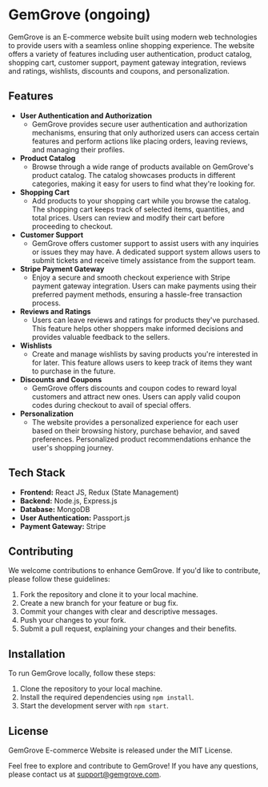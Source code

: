 <!-- README.md -->

# GemGrove (ongoing)

GemGrove is an E-commerce website built using modern web technologies to provide users with a seamless online shopping experience. The website offers a variety of features including user authentication, product catalog, shopping cart, customer support, payment gateway integration, reviews and ratings, wishlists, discounts and coupons, and personalization.

## Features

* **User Authentication and Authorization**
    * GemGrove provides secure user authentication and authorization mechanisms, ensuring that only authorized users can access certain features and perform actions like placing orders, leaving reviews, and managing their profiles.
* **Product Catalog**
    * Browse through a wide range of products available on GemGrove's product catalog. The catalog showcases products in different categories, making it easy for users to find what they're looking for.
* **Shopping Cart**
    * Add products to your shopping cart while you browse the catalog. The shopping cart keeps track of selected items, quantities, and total prices. Users can review and modify their cart before proceeding to checkout.
* **Customer Support**
    * GemGrove offers customer support to assist users with any inquiries or issues they may have. A dedicated support system allows users to submit tickets and receive timely assistance from the support team.
* **Stripe Payment Gateway**
    * Enjoy a secure and smooth checkout experience with Stripe payment gateway integration. Users can make payments using their preferred payment methods, ensuring a hassle-free transaction process.
* **Reviews and Ratings**
    * Users can leave reviews and ratings for products they've purchased. This feature helps other shoppers make informed decisions and provides valuable feedback to the sellers.
* **Wishlists**
    * Create and manage wishlists by saving products you're interested in for later. This feature allows users to keep track of items they want to purchase in the future.
* **Discounts and Coupons**
    * GemGrove offers discounts and coupon codes to reward loyal customers and attract new ones. Users can apply valid coupon codes during checkout to avail of special offers.
* **Personalization**
    * The website provides a personalized experience for each user based on their browsing history, purchase behavior, and saved preferences. Personalized product recommendations enhance the user's shopping journey.

## Tech Stack

* **Frontend:** React JS, Redux (State Management)
* **Backend:** Node.js, Express.js
* **Database:** MongoDB
* **User Authentication:** Passport.js
* **Payment Gateway:** Stripe

## Contributing

We welcome contributions to enhance GemGrove. If you'd like to contribute, please follow these guidelines:

1. Fork the repository and clone it to your local machine.
2. Create a new branch for your feature or bug fix.
3. Commit your changes with clear and descriptive messages.
4. Push your changes to your fork.
5. Submit a pull request, explaining your changes and their benefits.

## Installation

To run GemGrove locally, follow these steps:

1. Clone the repository to your local machine.
2. Install the required dependencies using `npm install`.
3. Start the development server with `npm start`.

## License

GemGrove E-commerce Website is released under the MIT License.

Feel free to explore and contribute to GemGrove! If you have any questions, please contact us at support@gemgrove.com.

